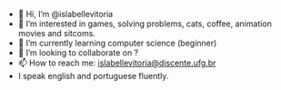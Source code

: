 - 👋 Hi, I’m @islabellevitoria
- 👀 I’m interested in games, solving problems, cats, coffee, animation movies and sitcoms.
- 🌱 I’m currently learning computer science (beginner)
- 💞️ I’m looking to collaborate on ?
- 📫 How to reach me: islabellevitoria@discente.ufg.br
- I speak english and portuguese fluently.

<!---
islabellevitoria/islabellevitoria is a ✨ special ✨ repository because its `README.md` (this file) appears on your GitHub profile.
You can click the Preview link to take a look at your changes.
--->
